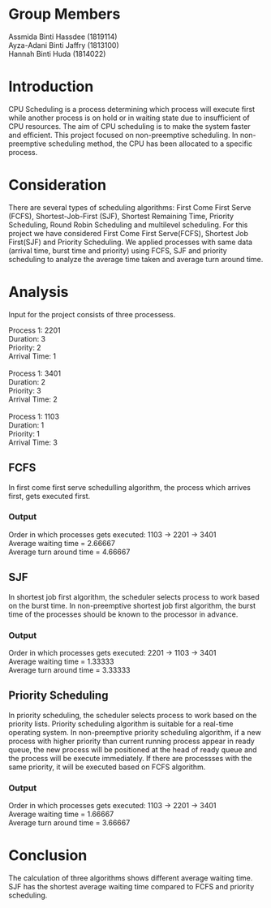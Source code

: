 # Group Members
Assmida Binti Hassdee (1819114) <br>
Ayza-Adani Binti Jaffry (1813100) <br>
Hannah Binti Huda (1814022)

# Introduction

CPU Scheduling is a process determining which process will execute first while another process is on hold or in waiting state due to insufficient of CPU resources. The aim of CPU scheduling is to make the system faster and efficient. This project focused on non-preemptive scheduling. In non-preemptive scheduling method, the CPU has been allocated to a specific process. 

# Consideration

There are several types of scheduling algorithms: First Come First Serve (FCFS), Shortest-Job-First (SJF), Shortest Remaining Time, Priority Scheduling, Round Robin Scheduling and multilevel scheduling. For this project we have considered First Come First Serve(FCFS), Shortest Job First(SJF) and Priority Scheduling. We applied processes with same data (arrival time, burst time and priority) using FCFS, SJF and priority scheduling to analyze the average time taken and average turn around time.

# Analysis
Input for the project consists of three processess.

Process 1: 2201 <br>
Duration: 3 <br>
Priority: 2 <br>
Arrival Time: 1 <br>
<br>
Process 1: 3401 <br>
Duration: 2 <br>
Priority: 3 <br>
Arrival Time: 2 <br>
<br>
Process 1: 1103 <br>
Duration: 1 <br>
Priority: 1 <br>
Arrival Time: 3 <br>


## FCFS
In first come first serve schedulling algorithm, the process which arrives first, gets executed first. 

### Output <br>
Order in which processes gets executed: 1103 -> 2201 -> 3401 <br>
Average waiting time = 2.66667 <br>
Average turn around time = 4.66667

## SJF
In shortest job first algorithm, the scheduler selects process to work based on the burst time. In non-preemptive shortest job first algorithm, the burst time of the processes should be known to the processor in advance. <br>
### Output <br>
Order in which processes gets executed: 2201 -> 1103 -> 3401<br>
Average waiting time = 1.33333 <br>
Average turn around time = 3.33333

## Priority Scheduling
In priority scheduling, the scheduler selects process to work based on the priority lists. Priority scheduling algorithm is suitable for a real-time operating system. In non-preemptive priority scheduling algorithm, if a new process with higher priority than current running process appear in ready queue, the new process will be positioned at the head of ready queue and the process will be execute immediately. If there are processses with the same priority, it will be executed based on FCFS algorithm.<br>
### Output <br>
Order in which processes gets executed: 1103 -> 2201 -> 3401 <br>
Average waiting time = 1.66667 <br>
Average turn around time = 3.66667 <br>

# Conclusion
The calculation of three algorithms shows different average waiting time. SJF has the shortest average waiting time compared to FCFS and priority scheduling. 
